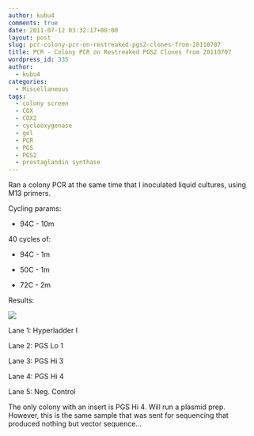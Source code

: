 ```yaml
---
author: kubu4
comments: true
date: 2011-07-12 03:32:17+00:00
layout: post
slug: pcr-colony-pcr-on-restreaked-pgs2-clones-from-20110707
title: PCR - Colony PCR on Restreaked PGS2 Clones from 20110707
wordpress_id: 335
author:
  - kubu4
categories:
  - Miscellaneous
tags:
  - colony screen
  - COX
  - COX2
  - cyclooxygenase
  - gel
  - PCR
  - PGS
  - PGS2
  - prostaglandin synthase
---
```


Ran a colony PCR at the same time that I inoculated liquid cultures, using M13 primers.

Cycling params:




    
  * 94C - 10m



40 cycles of:


    
  * 94C - 1m

    
  * 50C - 1m

    
  * 72C - 2m



Results:

![](https://eagle.fish.washington.edu/Arabidopsis/20110712-01.jpg)

Lane 1: Hyperladder I

Lane 2: PGS Lo 1

Lane 3: PGS Hi 3

Lane 4: PGS Hi 4

Lane 5: Neg. Control

The only colony with an insert is PGS Hi 4. Will run a plasmid prep. However, this is the same sample that was sent for sequencing that produced nothing but vector sequence...
